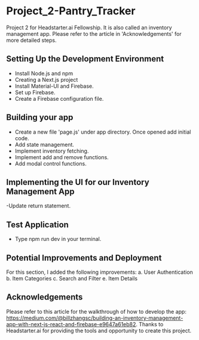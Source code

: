 # Project_2-Pantry_Tracker
Project 2 for Headstarter.ai Fellowship. It is also called an inventory management app. Please refer to the article in 'Acknowledgements' for more detailed steps. 

## Setting Up the Development Environment
- Install Node.js and npm
- Creating a Next.js project
- Install Material-UI and Firebase.
- Set up Firebase.
- Create a Firebase configuration file.
## Building your app
- Create a new file 'page.js' under app directory. Once opened add initial code.
- Add state management.
- Implement inventory fetching.
- Implement add and remove functions.
- Add modal control functions.
## Implementing the UI for our Inventory Management App
-Update return statement.
## Test Application
- Type npm run dev in your terminal.
## Potential Improvements and Deployment
For this section, I added the following improvements:
a. User Authentication
b. Item Categories
c. Search and Filter
e. Item Details



## Acknowledgements
Please refer to this article for the walkthrough of how to develop the app: https://medium.com/@billzhangsc/building-an-inventory-management-app-with-next-js-react-and-firebase-e9647a61eb82. 
Thanks to Headstarter.ai for providing the tools and opportunity to create this project. 
